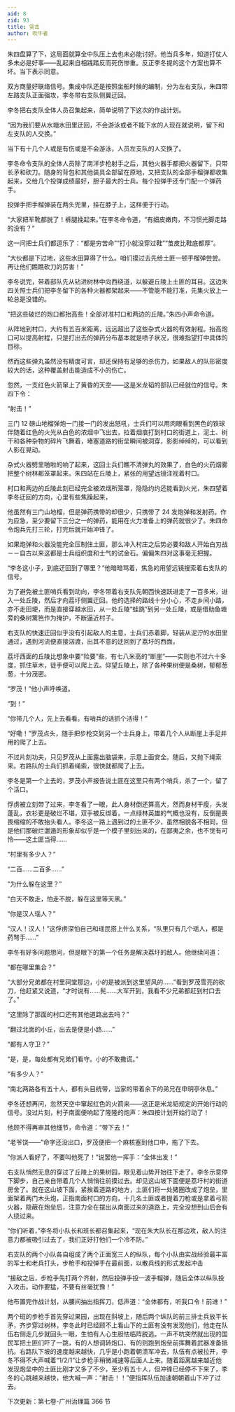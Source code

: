 ```yaml
---
aid: 8
zid: 93
title: 突击
author: 吹牛者
---
```


朱四盘算了下，这局面就算全中队压上去也未必能讨好。他当兵多年，知道打仗人多未必是好事——乱起来自相践踏反而死伤惨重。反正李冬提的这个方案也算不坏。当下表示同意。

双方商量好联络信号。集成中队还是按照坐船时候的编制，分为左右支队，朱四带左路支队正面强攻，李冬带右支队侧翼迂回。

李冬把右支队全体人员召集起来，简单说明了下这次的作战计划。

“因为我们要从水塘水田里迂回，不会游泳或者不能下水的人现在就说明，留下和左支队的人交换。”

当下有十几个人或是有伤或是不会游泳，人员左支队的人交换了。

李冬命令支队的全体人员除了南洋步枪射手之后，其他火器手都把火器留下，只带长矛和砍刀。随身的背包和其他装具全部留在原地，又把支队的全部手榴弹都收集起来，交给几个投弹成绩最好，胆子最大的士兵。每个投弹手还专门配一个弹药手。

投弹手把手榴弹装在两头兜里，挂在脖子上，这样便于行动。

“大家把军靴都脱了！裤腿挽起来。”在李冬命令道，“有细皮嫩肉，不习惯光脚走路的没有？”

这一问把士兵们都逗乐了：“都是穷苦命”“打小就没穿过鞋”“茧皮比鞋底都厚”。

“大伙都是下过地，这些水田算得了什么。咱们摸过去先给土匪一顿手榴弹尝尝。再让他们瞧瞧砍刀的厉害！”

李冬说完，带着部队先从钻进树林中向西绕道，以躲避丘陵上土匪的耳目。这边朱四关照士兵们把李冬留下的各种火器都架起来——不管能不能打准，先集火放上一轮总是没错的。

“把这些破烂的炮口都抬高些！全部对准村口和两边的丘陵。”朱四小声命令道。

从阵地到村口，大约有五百米距离，远远超出了这些杂式火器的有效射程。抬高炮口可以提高射程，只是打出去的弹药分布基本就是喷子状况，很难指望打中具体的目标。

然而这些弹丸虽然没有精度可言，却还保持有足够的杀伤力，如果敌人的队形密度较大的话，这种覆盖射击能造成不小的伤亡。

忽然，一支红色火箭窜上了黄昏的天空——这是米龙韬的部队已经就位的信号。朱四下令：

“射击！”

三门 12 磅山地榴弹炮一门接一门的发出怒吼，士兵们可以用肉眼看到黑色的铁球伴随着红色的火光从白色的浓烟中飞出去，拉着烟痕打到村口的街道上，泥土、树干和各种杂物的碎片飞舞着，堵塞道路的街垒瞬间被洞穿，影影绰绰的，可以看到人影在晃动。

杂式火器劈里啪啦的响了起来，这回士兵们瞧不清弹丸的效果了，白色的火药烟雾把整个树林都笼罩起来。朱四站在丘陵上，紧张的用望远镜注视着村口。

村口和两边的丘陵此刻已经完全被浓烟所笼罩，隐隐约约还能看到火光，朱四望着李冬迂回的方向，心里有些焦躁起来，

他虽然有三门山地榴，但是弹药携带的却很少，只携带了 24 发炮弹和发射药。作为应急，至少要留下三分之一的弹药，能用在火力准备上的弹药就很少了。朱四命令炮兵先打三轮，打完后就开始冲锋了。

如果炮弹和火器没能完全压制住土匪，那么冲入村庄之后势必要和敌人开始白刃战－－自古以来这都是士兵组织度和士气的试金石。偏偏朱四对这事毫无把握。

“李冬这小子，到底迂回到了哪里？”他暗暗骂着，焦急的用望远镜搜索着右支队的信号。

为了避免被土匪哨兵看到动向，李冬带着右支队先朝西快速跃进走了一百多米，进入一处丘陵，然后才向荔圩侧翼迂回。他的选择的路线十分小心，不走乡间小路，亦不走田埂，而是直接穿越水田，从一处丘陵“蛙跳”到另一处丘陵，或是借助鱼塘旁的桑树篱笆作为掩护，不断逼近村子。

右支队的快速迂回似乎没有引起敌人的主意，士兵们赤着脚，轻装从泥泞的水田里通过，遇到河流便直接泅渡，出其不意的迂回到了荔圩的西面。

荔圩西面的丘陵比想象中要“险要”些，有七八米高的“断崖”——实则也不过六十多度，抓住草木，徒手便可以爬上去。仰望丘陵上，除了各种果树便是桑树，郁郁葱葱，十分茂密。

“罗茂！”他小声呼唤道。

“到！”

“你带几个人，先上去看看。有哨兵的话抓个活得！”

“好嘞！”罗茂点头，随手把步枪交到另一个士兵身上，带着几个人从断崖上手足并用的爬了上去。

不过片刻功夫，只见罗茂从上面露出脑袋来，示意上面安全。随后，又抛下绳索来。右路队的士兵们抓着绳索，很快就都爬了上去。

李冬是第一个上去的，罗茂小声报告说土匪在这里只有两个哨兵，杀了一个，留了个活口。

俘虏被立刻带了过来，李冬看了一眼，此人身材倒还算高大，然而身材干瘦，头发蓬乱，衣衫更是破烂不堪，双手被反绑着，一点绿林英雄的气概也没有，反倒是畏畏缩缩的不敢抬头看人。李冬这一路上遇到过的土匪不少，虽然相貌各不相同，但是他们那破烂邋遢的形象却似乎是一个模子里刻出来的，在鄙夷之余，也不觉有可怜——这土匪当得……

“村里有多少人？”

“二百……二百多……”

“为什么躲在这里？”

“白天不敢走，怕走不脱，躲在这里等天黑。”

“你是汉人瑶人？”

“汉人！汉人！”这俘虏深怕自己和瑶民搭上什么关系，“队里只有几个瑶人，都是药弩手……”

李冬有好多问题想问，但是眼下的第一个任务是解决荔圩的敌人。他继续问道：

“都在哪里集合？”

“大部分兄弟都在村里祠堂那边，小的是被派到这里望风的……”看到罗茂雪亮的砍刀，他赶紧又说道，“才时说有……髡……大军开到，我看不少兄弟都赶到村口去了。”

“这里除了那面的村口还有其他道路出去吗？”

“翻过北面的小丘，出去是便是小路……”

“都有人守卫？”

“是，是，每处都有兄弟们看守。小的不敢撒谎。”

“有多少人？”

“南北两路各有五十人，都有头目统带，当家的带着余下的弟兄在申明亭休息。”

李冬还想再问，忽然天空中窜起红色的火箭来——这正是米龙韬规定的开始行动的信号。没过片刻，村子南面便响起了隆隆的炮声：朱四按计划开始行动了！

他顾不得再审其他细节，命令道：“带下去！”

“老爷饶——”命字还没出口，罗茂便把一个麻核塞到他口中，拖了下去。

“你派人看好了，不要叫他死了！”说罢他一挥手：“全体出发！”

右支队悄然无息的穿过了丘陵上的果树园，眼见着山势开始往下走了。李冬示意停下脚步，自己亲自带着几个人悄悄往前摸过去。却见这山坡下面便是荔圩村的街道房舍了。就在这山坡下面，紧挨着道路的地方，土匪们将一处猪圈改成了炮垒，里面架着两门木头炮，正指南面村口的方向，十几名土匪或者提着刀枪或是拿着弓箭火器，隐蔽在炮垒后，注意力全在摆出从南面过来的道路上，完全没想到山后会有人绕过来。

“你们听着，”李冬将小队长和班长都召集起来，“现在朱大队长在那边攻，敌人的注意力都被吸引过去了，我们正好打他们一个冷不防。”

右支队的两个小队各自组成了两个正面宽三人的纵队，每个小队由实战经验最丰富的军士和老兵打头，步枪手和投弹手在最前面，以散兵线的形式发起冲击

“接敌之后，步枪手先打两个齐射，然后投弹手投一波手榴弹，随后全体以纵队投入攻击。动作要猛，不要有丝毫犹豫！”

他布置完作战计划，从腰间抽出指挥刀，低声道：“全体都有，听我口令！前进！”

两个班的步枪手首先穿过果园，出现在斜坡上，随后两个纵队的前三排士兵放平长矛，齐步穿过树林，李冬此时已经顾不上看山下的土匪有没有发现他们，他走在队伍右侧走几步就回头一眼，生怕有人心生胆怯临阵脱逃。一声不吭突然就出现的国民军把土匪们吓了一跳，有的人想调转炮口、有的则跑到炮垒前挥舞着武器准备抵抗。右路队下坡的速度越来越快，几乎是小跑着朝溃军冲去，队伍有点被拉开，李冬不得不大声喊着“1/2/1”让步枪手稍微减速等后面人上来。随着距离越来越近他发现炮垒中的土匪比刚才又多了不少，至少有五十人，但冲锋已经停不下来了，李冬的心跳越来越快，他大喊一声：“射击！！”便指挥队伍加速朝朝着山下冲了过去。

下次更新：第七卷-广州治理篇 366 节
